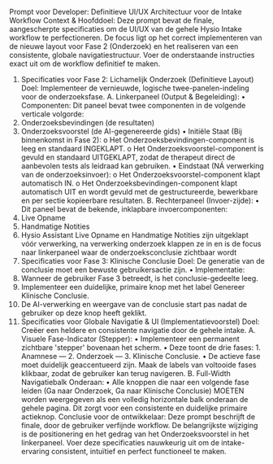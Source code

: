 Prompt voor Developer: Definitieve UI/UX Architectuur voor de Intake Workflow
Context & Hoofddoel: Deze prompt bevat de finale, aangescherpte specificaties om de UI/UX van de gehele Hysio Intake workflow te perfectioneren. De focus ligt op het correct implementeren van de nieuwe layout voor Fase 2 (Onderzoek) en het realiseren van een consistente, globale navigatiestructuur. Voer de onderstaande instructies exact uit om de workflow definitief te maken.
1. Specificaties voor Fase 2: Lichamelijk Onderzoek (Definitieve Layout)
Doel: Implementeer de vernieuwde, logische twee-panelen-indeling voor de onderzoeksfase.
A. Linkerpaneel (Output & Begeleiding):
•	Componenten: Dit paneel bevat twee componenten in de volgende verticale volgorde:
1.	Onderzoeksbevindingen (de resultaten)
2.	Onderzoeksvoorstel (de AI-gegenereerde gids)
•	Initiële Staat (Bij binnenkomst in Fase 2):
o	Het Onderzoeksbevindingen-component is leeg en standaard INGEKLAPT.
o	Het Onderzoeksvoorstel-component is gevuld en standaard UITGEKLAPT, zodat de therapeut direct de aanbevolen tests als leidraad kan gebruiken.
•	Eindstaat (NÁ verwerking van de onderzoeksinvoer):
o	Het Onderzoeksvoorstel-component klapt automatisch IN.
o	Het Onderzoeksbevindingen-component klapt automatisch UIT en wordt gevuld met de gestructureerde, bewerkbare en per sectie kopieerbare resultaten.
B. Rechterpaneel (Invoer-zijde):
•	Dit paneel bevat de bekende, inklapbare invoercomponenten:
1.	Live Opname
2.	Handmatige Notities
3.	Hysio Assistant
Live Opname en Handmatige Notities zijn uitgeklapt vóór verwerking, na verwerking onderzoek klappen ze in en is de focus naar linkerpaneel waar de onderzoeksconclusie zichtbaar wordt
2. Specificaties voor Fase 3: Klinische Conclusie
Doel: De generatie van de conclusie moet een bewuste gebruikersactie zijn.
•	Implementatie:
1.	Wanneer de gebruiker Fase 3 betreedt, is het conclusie-gedeelte leeg.
2.	Implementeer een duidelijke, primaire knop met het label Genereer Klinische Conclusie.
3.	De AI-verwerking en weergave van de conclusie start pas nadat de gebruiker op deze knop heeft geklikt.
3. Specificaties voor Globale Navigatie & UI (Implementatievoorstel)
Doel: Creëer een heldere en consistente navigatie door de gehele intake.
A. Visuele Fase-Indicator (Stepper):
•	Implementeer een permanent zichtbare 'stepper' bovenaan het scherm.
•	Deze toont de drie fases: 1. Anamnese — 2. Onderzoek — 3. Klinische Conclusie.
•	De actieve fase moet duidelijk geaccentueerd zijn. Maak de labels van voltooide fases klikbaar, zodat de gebruiker kan terug navigeren.
B. Full-Width Navigatiebalk Onderaan:
•	Alle knoppen die naar een volgende fase leiden (Ga naar Onderzoek, Ga naar Klinische Conclusie) MOETEN worden weergegeven als een volledig horizontale balk onderaan de gehele pagina. Dit zorgt voor een consistente en duidelijke primaire actieknop.
Conclusie voor de ontwikkelaar: Deze prompt beschrijft de finale, door de gebruiker verfijnde workflow. De belangrijkste wijziging is de positionering en het gedrag van het Onderzoeksvoorstel in het linkerpaneel. Voer deze specificaties nauwkeurig uit om de intake-ervaring consistent, intuïtief en perfect functioneel te maken.



